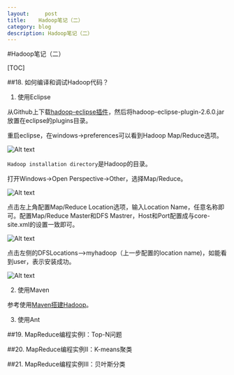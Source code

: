 ```yaml
---
layout:     post
title:    Hadoop笔记（二）
category: blog
description: Hadoop笔记（二）
---
```

#Hadoop笔记（二）

[TOC]

##18. 如何编译和调试Hadoop代码？

1. 使用Eclipse

从Github上下载[hadoop-eclipse插件](https://github.com/winghc/hadoop2x-eclipse-plugin)，然后将hadoop-eclipse-plugin-2.6.0.jar放置在eclipse的plugins目录。

重启eclipse，在windows->preferences可以看到Hadoop Map/Reduce选项。

![Alt text](./1474872245747.png)

`Hadoop installation directory`是Hadoop的目录。

打开Windows->Open Perspective->Other，选择Map/Reduce。

![Alt text](./1474873303249.png)

点击左上角配置Map/Reduce Location选项，输入Location Name，任意名称即可。配置Map/Reduce Master和DFS Mastrer，Host和Port配置成与core-site.xml的设置一致即可。

![Alt text](./1474873292166.png)

点击左侧的DFSLocations—>myhadoop（上一步配置的location name)，如能看到user，表示安装成功。

![Alt text](./1475142073496.png)



2. 使用Maven

参考使用[Maven搭建Hadoop](http://blog.csdn.net/kongxx/article/details/42339581)。


3. 使用Ant


##19. MapReduce编程实例I：Top-N问题



##20. MapReduce编程实例II：K-means聚类


##21. MapReduce编程实例III：贝叶斯分类